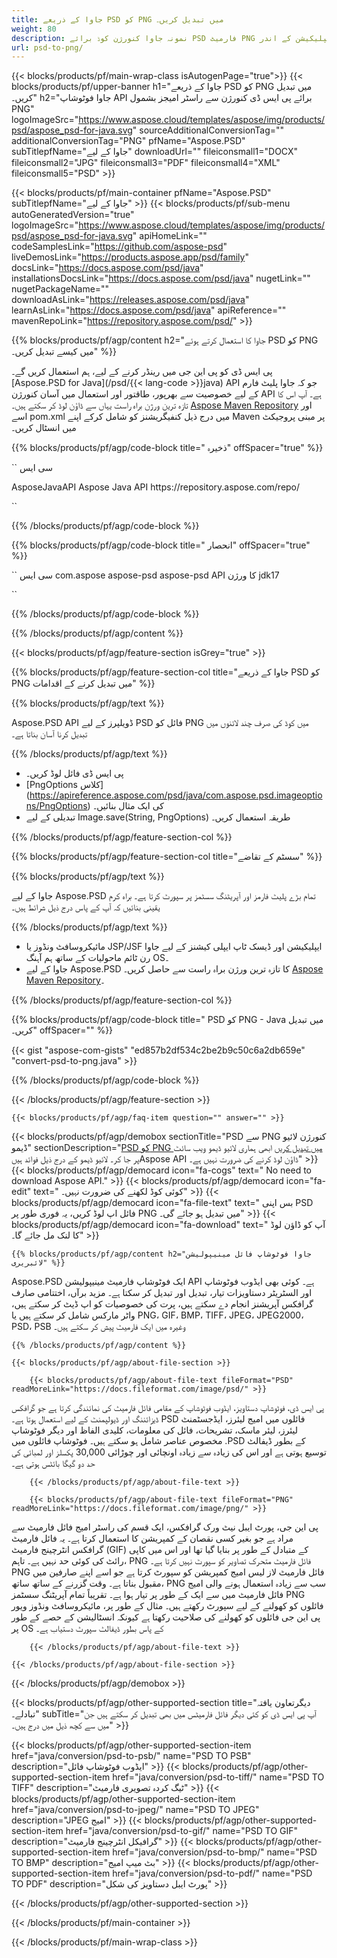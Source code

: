 ```yaml
---
title: جاوا کے ذریعے PSD کو PNG میں تبدیل کریں۔
weight: 80
description: نمونہ جاوا کنورژن کوڈ برائے PSD فارمیٹ PNG فائل میں۔ کسی بھی ویب یا ڈیسک ٹاپ جاوا پر مبنی ایپلیکیشن کے اندر PSD کو PNG میں تبدیل کرنے کے لیے اس مثالی کوڈ کا استعمال کریں۔
url: psd-to-png/
---
```


{{< blocks/products/pf/main-wrap-class isAutogenPage="true">}}
{{< blocks/products/pf/upper-banner h1="جاوا کے ذریعے PSD کو PNG میں تبدیل کریں۔" h2="جاوا فوٹوشاپ API برائے پی ایس ڈی کنورژن سے راسٹر امیجز بشمول PNG" logoImageSrc="https://www.aspose.cloud/templates/aspose/img/products/psd/aspose_psd-for-java.svg" sourceAdditionalConversionTag="" additionalConversionTag="PNG" pfName="Aspose.PSD" subTitlepfName="جاوا کے لیے" downloadUrl="" fileiconsmall1="DOCX" fileiconsmall2="JPG" fileiconsmall3="PDF" fileiconsmall4="XML" fileiconsmall5="PSD" >}}

{{< blocks/products/pf/main-container pfName="Aspose.PSD" subTitlepfName="جاوا کے لیے" >}}
{{< blocks/products/pf/sub-menu autoGeneratedVersion="true" logoImageSrc="https://www.aspose.cloud/templates/aspose/img/products/psd/aspose_psd-for-java.svg" apiHomeLink="" codeSamplesLink="https://github.com/aspose-psd" liveDemosLink="https://products.aspose.app/psd/family" docsLink="https://docs.aspose.com/psd/java" installationsDocsLink="https://docs.aspose.com/psd/java" nugetLink="" nugetPackageName="" downloadAsLink="https://releases.aspose.com/psd/java" learnAsLink="https://docs.aspose.com/psd/java" apiReference="" mavenRepoLink="https://repository.aspose.com/psd/" >}}

{{% blocks/products/pf/agp/content h2="جاوا کا استعمال کرتے ہوئے PSD کو PNG میں کیسے تبدیل کریں۔" %}}

 پی ایس ڈی کو پی این جی میں رینڈر کرنے کے لیے، ہم استعمال کریں گے۔
 [Aspose.PSD for Java](/psd/{{< lang-code >}}java)
 API جو کہ جاوا پلیٹ فارم کے لیے خصوصیت سے بھرپور، طاقتور اور استعمال میں آسان کنورژن API ہے۔ آپ اس کا تازہ ترین ورژن براہ راست یہاں سے ڈاؤن لوڈ کر سکتے ہیں۔
 [Aspose Maven Repository](https://repository.aspose.com/psd/)
 اور اسے pom.xml میں درج ذیل کنفیگریشنز کو شامل کرکے اپنے Maven پر مبنی پروجیکٹ میں انسٹال کریں۔

{{% blocks/products/pf/agp/code-block title=" ذخیرہ" offSpacer="true" %}}

`` سی ایس

<repository>
<id>AsposeJavaAPI</id>
<name> Aspose Java API</name>
<url>https://repository.aspose.com/repo/</url>
</repository>

``

{{% /blocks/products/pf/agp/code-block %}}

{{% blocks/products/pf/agp/code-block title=" انحصار" offSpacer="true" %}}

`` سی ایس
<dependency>
<groupId>com.aspose</groupId>
<artifactId>aspose-psd
aspose-psd API کا</artifactId>
<version> ورژن</version>
<classifier>jdk17</classifier>
</dependency>

``

{{% /blocks/products/pf/agp/code-block %}}

{{% /blocks/products/pf/agp/content %}}

{{< blocks/products/pf/agp/feature-section isGrey="true" >}}

{{% blocks/products/pf/agp/feature-section-col title="جاوا کے ذریعے PSD کو PNG میں تبدیل کرنے کے اقدامات" %}}

{{% blocks/products/pf/agp/text %}}

 Aspose.PSD API ڈویلپرز کے لیے PSD فائل کو PNG میں کوڈ کی صرف چند لائنوں میں تبدیل کرنا آسان بناتا ہے۔

{{% /blocks/products/pf/agp/text %}}

- پی ایس ڈی فائل لوڈ کریں۔
- [PngOptions کلاس] (https://apireference.aspose.com/psd/java/com.aspose.psd.imageoptions/PngOptions) کی ایک مثال بنائیں۔
- تبدیلی کے لیے Image.save(String, PngOptions) طریقہ استعمال کریں۔

{{% /blocks/products/pf/agp/feature-section-col %}}

{{% blocks/products/pf/agp/feature-section-col title="سسٹم کے تقاضے" %}}

{{% blocks/products/pf/agp/text %}}

 جاوا کے لیے Aspose.PSD تمام بڑے پلیٹ فارمز اور آپریٹنگ سسٹمز پر سپورٹ کرتا ہے۔ براہ کرم یقینی بنائیں کہ آپ کے پاس درج ذیل شرائط ہیں۔

{{% /blocks/products/pf/agp/text %}}

- مائیکروسافٹ ونڈوز یا JSP/JSF ایپلیکیشن اور ڈیسک ٹاپ ایپلی کیشنز کے لیے جاوا رن ٹائم ماحولیات کے ساتھ ہم آہنگ OS۔
- جاوا کے لیے Aspose.PSD کا تازہ ترین ورژن براہ راست سے حاصل کریں۔
 [Aspose Maven Repository](https://repository.aspose.com/psd/)۔

{{% /blocks/products/pf/agp/feature-section-col %}}

{{% blocks/products/pf/agp/code-block title=" PSD کو PNG - Java میں تبدیل کریں۔" offSpacer="" %}}

{{< gist "aspose-com-gists" "ed857b2df534c2be2b9c50c6a2db659e" "convert-psd-to-png.java" >}}

{{% /blocks/products/pf/agp/code-block %}}

{{< /blocks/products/pf/agp/feature-section >}}

    {{< blocks/products/pf/agp/faq-item question="" answer="" >}}
 

<!-- aboutfile Starts -->

{{< blocks/products/pf/agp/demobox sectionTitle="PSD سے PNG کنورژن لائیو ڈیمو" sectionDescription="[PSD کو PNG میں تبدیل کریں](https://products.aspose.app/psd/conversion/psd-to-png) ابھی ہماری لائیو ڈیمو ویب سائٹ پر جا کر۔ لائیو ڈیمو کے درج ذیل فوائد ہیںAspose API ڈاؤن لوڈ کرنے کی ضرورت نہیں ہے۔" >}}
        {{< blocks/products/pf/agp/democard icon="fa-cogs" text=" No need to download Aspose API." >}}
        {{< blocks/products/pf/agp/democard icon="fa-edit" text=" کوئی کوڈ لکھنے کی ضرورت نہیں۔" >}}
        {{< blocks/products/pf/agp/democard icon="fa-file-text" text=" بس اپنی PSD فائل اپ لوڈ کریں، یہ فوری طور پر PNG میں تبدیل ہو جائے گی۔" >}}
        {{< blocks/products/pf/agp/democard icon="fa-download" text=" آپ کو ڈاؤن لوڈ کا لنک مل جائے گا۔" >}}

    {{% blocks/products/pf/agp/content h2="جاوا فوٹوشاپ فائل مینیپولیشن لائبریری" %}}

 Aspose.PSD ایک فوٹوشاپ فارمیٹ مینیپولیشن API ہے۔ کوئی بھی ایڈوب فوٹوشاپ اور السٹریٹر دستاویزات تیار، تبدیل اور تبدیل کر سکتا ہے۔ مزید برآں، اختتامی صارف گرافکس آپریشنز انجام دے سکتے ہیں، پرت کی خصوصیات کو اپ ڈیٹ کر سکتے ہیں، واٹر مارکس شامل کر سکتے ہیں یا PNG، GIF، BMP، TIFF، JPEG، JPEG2000، PSD، PSB وغیرہ میں ایک فارمیٹ پیش کر سکتے ہیں۔



    {{% /blocks/products/pf/agp/content %}}

    {{< blocks/products/pf/agp/about-file-section >}}

        {{< blocks/products/pf/agp/about-file-text fileFormat="PSD" readMoreLink="https://docs.fileformat.com/image/psd/" >}}

پی ایس ڈی، فوٹوشاپ دستاویز، ایڈوب فوٹوشاپ کے مقامی فائل فارمیٹ کی نمائندگی کرتا ہے جو گرافکس ڈیزائننگ اور ڈیولپمنٹ کے لیے استعمال ہوتا ہے۔ PSD فائلوں میں امیج لیئرز، ایڈجسٹمنٹ لیئرز، لیئر ماسک، تشریحات، فائل کی معلومات، کلیدی الفاظ اور دیگر فوٹوشاپ مخصوص عناصر شامل ہو سکتے ہیں۔ فوٹوشاپ فائلوں میں .PSD کے بطور ڈیفالٹ توسیع ہوتی ہے اور اس کی زیادہ سے زیادہ اونچائی اور چوڑائی 30,000 پکسلز اور لمبائی کی حد دو گیگا بائٹس ہوتی ہے۔


        {{< /blocks/products/pf/agp/about-file-text >}}

        {{< blocks/products/pf/agp/about-file-text fileFormat="PNG" readMoreLink="https://docs.fileformat.com/image/png/" >}}

پی این جی، پورٹ ایبل نیٹ ورک گرافکس، ایک قسم کی راسٹر امیج فائل فارمیٹ سے مراد ہے جو بغیر کسی نقصان کے کمپریشن کا استعمال کرتا ہے۔ یہ فائل فارمیٹ گرافکس انٹرچینج فارمیٹ (GIF) کے متبادل کے طور پر بنایا گیا تھا اور اس میں کاپی رائٹ کی کوئی حد نہیں ہے۔ تاہم، PNG فائل فارمیٹ متحرک تصاویر کو سپورٹ نہیں کرتا ہے۔ PNG فائل فارمیٹ لاز لیس امیج کمپریشن کو سپورٹ کرتا ہے جو اسے اپنے صارفین میں مقبول بناتا ہے۔ وقت گزرنے کے ساتھ ساتھ، PNG سب سے زیادہ استعمال ہونے والی امیج فائل فارمیٹ میں سے ایک کے طور پر تیار ہوا ہے۔ تقریباً تمام آپریٹنگ سسٹمز PNG فائلوں کو کھولنے کے لیے سپورٹ رکھتے ہیں۔ مثال کے طور پر، مائیکروسافٹ ونڈوز ویور پی این جی فائلوں کو کھولنے کی صلاحیت رکھتا ہے کیونکہ انسٹالیشن کے حصے کے طور پر OS کے پاس بطور ڈیفالٹ سپورٹ دستیاب ہے۔


        {{< /blocks/products/pf/agp/about-file-text >}}

    {{< /blocks/products/pf/agp/about-file-section >}}

{{< /blocks/products/pf/agp/demobox >}}

<!-- aboutfile Ends -->

{{< blocks/products/pf/agp/other-supported-section title="دیگر ​​تعاون یافتہ تبادلے۔" subTitle="آپ پی ایس ڈی کو کئی دیگر فائل فارمیٹس میں بھی تبدیل کر سکتے ہیں جن میں سے کچھ ذیل میں درج ہیں۔" >}}

{{< blocks/products/pf/agp/other-supported-section-item href="java/conversion/psd-to-psb/" name="PSD TO PSB" description="ایڈوب فوٹوشاپ فائل" >}}
{{< blocks/products/pf/agp/other-supported-section-item href="java/conversion/psd-to-tiff/" name="PSD TO TIFF" description="ٹیگ کردہ تصویری فارمیٹ" >}}
{{< blocks/products/pf/agp/other-supported-section-item href="java/conversion/psd-to-jpeg/" name="PSD TO JPEG" description="JPEG امیج" >}}
{{< blocks/products/pf/agp/other-supported-section-item href="java/conversion/psd-to-gif/" name="PSD TO GIF" description="گرافیکل انٹرچینج فارمیٹ" >}}
{{< blocks/products/pf/agp/other-supported-section-item href="java/conversion/psd-to-bmp/" name="PSD TO BMP" description="بٹ میپ امیج" >}}
{{< blocks/products/pf/agp/other-supported-section-item href="java/conversion/psd-to-pdf/" name="PSD TO PDF" description="پورٹ ایبل دستاویز کی شکل" >}}

{{< /blocks/products/pf/agp/other-supported-section >}}

{{< /blocks/products/pf/main-container >}}
    
{{< /blocks/products/pf/main-wrap-class >}}
